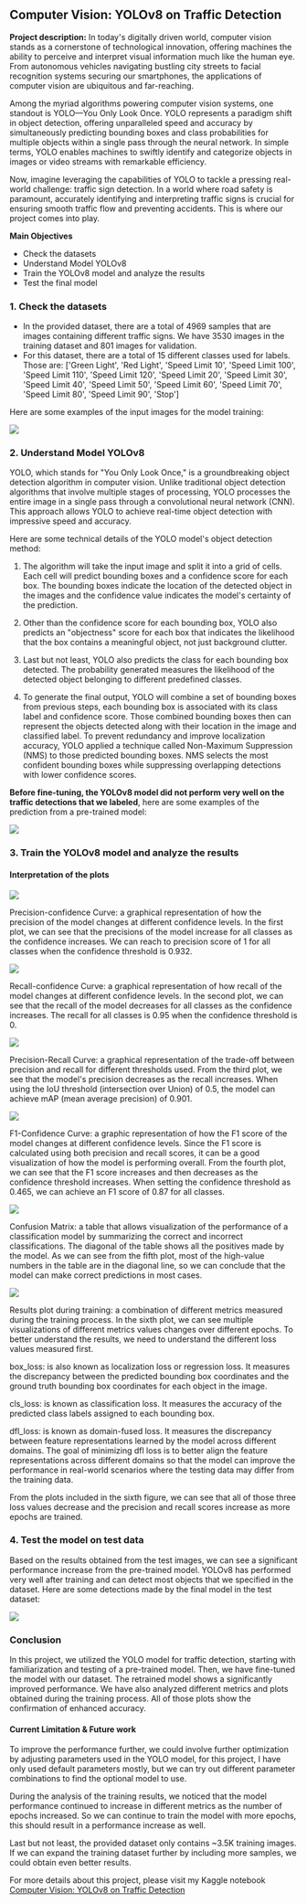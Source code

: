 ## Computer Vision: YOLOv8 on Traffic Detection

**Project description:** 
In today's digitally driven world, computer vision stands as a cornerstone of technological innovation, offering machines the ability to perceive and interpret visual information much like the human eye. From autonomous vehicles navigating bustling city streets to facial recognition systems securing our smartphones, the applications of computer vision are ubiquitous and far-reaching.

Among the myriad algorithms powering computer vision systems, one standout is YOLO—You Only Look Once. YOLO represents a paradigm shift in object detection, offering unparalleled speed and accuracy by simultaneously predicting bounding boxes and class probabilities for multiple objects within a single pass through the neural network. In simple terms, YOLO enables machines to swiftly identify and categorize objects in images or video streams with remarkable efficiency.

Now, imagine leveraging the capabilities of YOLO to tackle a pressing real-world challenge: traffic sign detection. In a world where road safety is paramount, accurately identifying and interpreting traffic signs is crucial for ensuring smooth traffic flow and preventing accidents. This is where our project comes into play.

**Main Objectives**

* Check the datasets
* Understand Model YOLOv8
* Train the YOLOv8 model and analyze the results
* Test the final model

### 1. Check the datasets

- In the provided dataset, there are a total of 4969 samples that are images containing different traffic signs. We have 3530 images in the training dataset and 801 images for validation. 
- For this dataset, there are a total of 15 different classes used for labels. Those are: ['Green Light', 'Red Light', 'Speed Limit 10', 'Speed Limit 100', 'Speed Limit 110', 'Speed Limit 120', 'Speed Limit 20', 'Speed Limit 30', 'Speed Limit 40', 'Speed Limit 50', 'Speed Limit 60', 'Speed Limit 70', 'Speed Limit 80', 'Speed Limit 90', 'Stop']

Here are some examples of the input images for the model training:

<img src="images/thumbnail_images/ml_p0_figure1.png?raw=true"/>

### 2. Understand Model YOLOv8

YOLO, which stands for "You Only Look Once," is a groundbreaking object detection algorithm in computer vision. Unlike traditional object detection algorithms that involve multiple stages of processing, YOLO processes the entire image in a single pass through a convolutional neural network (CNN). This approach allows YOLO to achieve real-time object detection with impressive speed and accuracy.

Here are some technical details of the YOLO model's object detection method:

1. The algorithm will take the input image and split it into a grid of cells. Each cell will predict bounding boxes and a confidence score for each box. The bounding boxes indicate the location of the detected object in the images and the confidence value indicates the model's certainty of the prediction.

2. Other than the confidence score for each bounding box, YOLO also predicts an "objectness" score for each box that indicates the likelihood that the box contains a meaningful object, not just background clutter.

3. Last but not least, YOLO also predicts the class for each bounding box detected. The probability generated measures the likelihood of the detected object belonging to different predefined classes.

4. To generate the final output, YOLO will combine a set of bounding boxes from previous steps, each bounding box is associated with its class label and confidence score. Those combined bounding boxes then can represent the objects detected along with their location in the image and classified label. To prevent redundancy and improve localization accuracy, YOLO applied a technique called Non-Maximum Suppression (NMS) to those predicted bounding boxes. NMS selects the most confident bounding boxes while suppressing overlapping detections with lower confidence scores.

**Before fine-tuning, the YOLOv8 model did not perform very well on the traffic detections that we labeled**, here are some examples of the prediction from a pre-trained model:

<img src="images/thumbnail_images/ml_p0_figure2.png?raw=true"/>
  
### 3. Train the YOLOv8 model and analyze the results

#### Interpretation of the plots

<img src="images/thumbnail_images/ml_p0_figure3.png?raw=true"/>

Precision-confidence Curve: a graphical representation of how the precision of the model changes at different confidence levels. In the first plot, we can see that the precisions of the model increase for all classes as the confidence increases. We can reach to precision score of 1 for all classes when the confidence threshold is 0.932.

<img src="images/thumbnail_images/ml_p0_figure4.png?raw=true"/>

Recall-confidence Curve: a graphical representation of how recall of the model changes at different confidence levels. In the second plot, we can see that the recall of the model decreases for all classes as the confidence increases. The recall for all classes is 0.95 when the confidence threshold is 0.

<img src="images/thumbnail_images/ml_p0_figure5.png?raw=true"/>

Precision-Recall Curve: a graphical representation of the trade-off between precision and recall for different thresholds used. From the third plot, we see that the model's precision decreases as the recall increases. When using the IoU threshold (intersection over Union) of 0.5, the model can achieve mAP (mean average precision) of 0.901.

<img src="images/thumbnail_images/ml_p0_figure6.png?raw=true"/>

F1-Confidence Curve: a graphic representation of how the F1 score of the model changes at different confidence levels. Since the F1 score is calculated using both precision and recall scores, it can be a good visualization of how the model is performing overall. From the fourth plot, we can see that the F1 score increases and then decreases as the confidence threshold increases. When setting the confidence threshold as 0.465, we can achieve an F1 score of 0.87 for all classes.

<img src="images/thumbnail_images/ml_p0_figure7.png?raw=true"/>

Confusion Matrix: a table that allows visualization of the performance of a classification model by summarizing the correct and incorrect classifications. The diagonal of the table shows all the positives made by the model. As we can see from the fifth plot, most of the high-value numbers in the table are in the diagonal line, so we can conclude that the model can make correct predictions in most cases.

<img src="images/thumbnail_images/ml_p0_figure8.png?raw=true"/>

Results plot during training: a combination of different metrics measured during the training process. In the sixth plot, we can see multiple visualizations of different metrics values changes over different epochs. To better understand the results, we need to understand the different loss values measured first.

box_loss: is also known as localization loss or regression loss. It measures the discrepancy between the predicted bounding box coordinates and the ground truth bounding box coordinates for each object in the image.

cls_loss: is known as classification loss. It measures the accuracy of the predicted class labels assigned to each bounding box.

dfl_loss: is known as domain-fused loss. It measures the discrepancy between feature representations learned by the model across different domains. The goal of minimizing dfl loss is to better align the feature representations across different domains so that the model can improve the performance in real-world scenarios where the testing data may differ from the training data.

From the plots included in the sixth figure, we can see that all of those three loss values decrease and the precision and recall scores increase as more epochs are trained.

### 4. Test the model on test data

Based on the results obtained from the test images, we can see a significant performance increase from the pre-trained model. YOLOv8 has performed very well after training and can detect most objects that we specified in the dataset. Here are some detections made by the final model in the test dataset:

<img src="images/thumbnail_images/ml_p0_figure9.png?raw=true"/>

### Conclusion

In this project, we utilized the YOLO model for traffic detection, starting with familiarization and testing of a pre-trained model. Then, we have fine-tuned the model with our dataset. The retrained model shows a significantly improved performance. We have also analyzed different metrics and plots obtained during the training process. All of those plots show the confirmation of enhanced accuracy.

#### Current Limitation & Future work

To improve the performance further, we could involve further optimization by adjusting parameters used in the YOLO model, for this project, I have only used default parameters mostly, but we can try out different parameter combinations to find the optional model to use.

During the analysis of the training results, we noticed that the model performance continued to increase in different metrics as the number of epochs increased. So we can continue to train the model with more epochs, this should result in a performance increase as well.

Last but not least, the provided dataset only contains ~3.5K training images. If we can expand the training dataset further by including more samples, we could obtain even better results.


For more details about this project, please visit my Kaggle notebook [Computer Vision: YOLOv8 on Traffic Detection](https://www.kaggle.com/code/binfeng2021/computer-vision-yolov8-on-traffic-detection)
